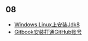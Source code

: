 
## 08


- [Windows Linux上安装Jdk8](2020-08/Windows_Linux上安装jdk8.md)
- [Gitbook安装打通GitHub账号](2020-08/gitbook安装打通GitHub账号.md)
